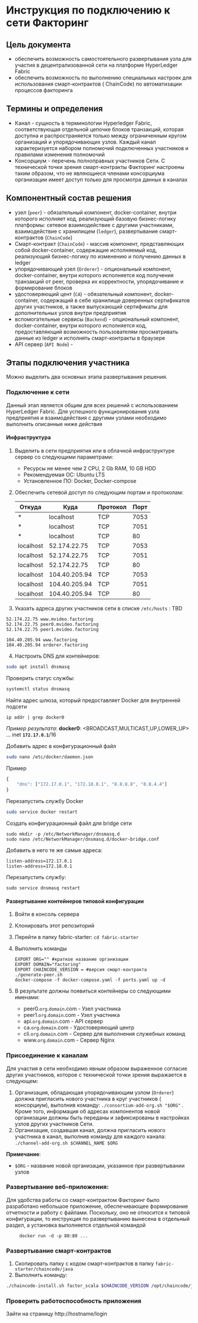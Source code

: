 # Инструкция по подключению к сети Факторинг

## Цель документа

* обеспечить возможность самостоятельного развертывания узла для участия в децентрализованной сети на платформе HyperLedger Fabric
* обеспечить возможность по выполнению специальных настроек для использования смарт-контрактов ( ChainCode) по автоматизации процессов факторинга

## Термины и определения

* Канал - сущность в терминологии Hyperledger Fabric, соответствующая отдельной цепочке блоков транзакций, которая доступна и распространяется только между ограниченным кругом организаций и упорядочивающих узлов. Каждый канал характеризуется набором полномочий подключенных участников и правилами изменения полномочий
* Консорциум - перечень полноправных участников Сети. С технической точки зрения смарт-контракты Факторинг настроены таким образом, что не являющиеся членами консорциума организации имеет доступ только для просмотра данных в каналах

## Компонентный состав решения

* узел (`peer`) - обязательный компонент, docker-container, внутри которого исполняет код, реализующий базовую бизнес-логику платформы: сетевое взаимодействие с другими участниками, взаимодействие с хранилищем (`ledger`), развертывание смарт-контрактов (`ChainCode`)
* Смарт-контракт (`ChainCode`) - массив компонент, представляющих собой docker-container, содержащие исполняемый код, реализующий бизнес-логику по изменению и получению данных в ledger
* упорядочивающий узел (`Orderer`) - опциональный компонент, docker-container, внутри которого исполняется код получения транзакций от peer, проверка их корректности, упорядочивание и формирование блоков
* удостоверяющий цент (`CA`) - обязательный компонент, docker-container, содержащий в себе хранилище доверенных сертификатов других участников, а также выпускающий сертификаты для дополнительных узлов внутри предприятия
* вспомогательные сервисы (`Backend`) - опциональный компонент, docker-container, внутри которого исполняется код, предоставляющий возможность пользователям просматривать данные из ledger и исполнять смарт-контракты в браузере
* API сервер (`API Node`) -

## Этапы подключения участника

Можно выделить два основных этапа развертывания решения.

### Подключение к сети

Данный этап является общим для всех решений с использованием HyperLedger Fabric. Для успешного функционирования узла предприятия и взаимодействия с другими узлами необходимо выполнить описанные ниже действия

#### Инфраструктура

1. Выделить в сети предприятия или в облачной инфраструктуре сервер со следующими параметрами:
    * Ресурсы не менее чем 2 CPU, 2 Gb RAM, 10 GB HDD
    * Рекомендуемая ОС: Ubuntu LTS
    * Установленное ПО: Docker, Docker-compose

2. Обеспечить сетевой доступ по следующим портам и протоколам:

    |Откуда|Куда|Протокол|Порт|
    |--|--|--|--|
    |*|localhost|TCP|7053|
    |*|localhost|TCP|7051|
    |*|localhost|TCP|80|
    |localhost|52.174.22.75|TCP|7053|
    |localhost|52.174.22.75|TCP|7051|
    |localhost|52.174.22.75|TCP|80|
    |localhost|104.40.205.94|TCP|7053|
    |localhost|104.40.205.94|TCP|7051|
    |localhost|104.40.205.94|TCP|80|


3. Указать адреса других участников сети в списке `/etc/hosts` : TBD

```
52.174.22.75 www.mvideo.factoring
52.174.22.75 peer0.mvideo.factoring
52.174.22.75 peer1.mvideo.factoring

104.40.205.94 www.factoring
104.40.205.94 orderer.factoring
```

4. Настроить DNS для контейнеров:
```bash
sudo apt install dnsmasq
```

Проверить статус службы:

```bash
systemctl status dnsmasq
```

Найти адрес шлюза, который предоставляет Docker для внутренней подсети
```
ip addr | grep docker0
```

*Пример результата*:
  **docker0**: <BROADCAST,MULTICAST,UP,LOWER_UP>
  ...
    inet **`172.17.0.1`**/16

Добавить адрес в конфигурационный файл

```bash
sudo nano /etc/docker/daemon.json
```

Пример

```javascript
{
    "dns": ["172.17.0.1", "172.18.0.1", "8.8.8.8", "8.8.4.4"]
}
```

Перезапустить службу Docker

```bash
sudo service docker restart
```

Создать конфигурационный файл для bridge сети

```
sudo mkdir -p /etc/NetworkManager/dnsmasq.d
sudo nano /etc/NetworkManager/dnsmasq.d/docker-bridge.conf
```

Добавить в него те же самые адреса:

```
listen-address=172.17.0.1
listen-address=172.18.0.1
```

Перезапустить службу:

```
sudo service dnsmasq restart
```

#### Развертывание контейнеров типовой конфигурации

1. Войти в консоль сервера
2. Клонировать этот репозиторий
3. Перейти в папку fabric-starter: `cd fabric-starter`
4. Выполнить команды

       EXPORT ORG="" #краткое название организации
       EXPORT DOMAIN="factoring"
       EXPORT CHAINCODE_VERSION = #версия смарт-контракта
       ./generate-peer.sh
       docker-compose -f docker-compose.yaml -f ports.yaml up -d
5. В результате должны появиться контейнеры со следующими именами:

    * peer0.`org`.`domain`.com - Узел участника
    * peer1.`org`.`domain`.com - Узел участника
    * api.`org`.`domain`.com - API сервер
    * ca.`org`.`domain`.com - Удостоверяющий центр
    * cli.`org`.`domain`.com - Сервер для выполнения служебных команд
    * www.`org`.`domain`.com - Сервер Nginx

### Присоединение к каналам

 Для участия в сети необходимо явным образом  выраженное согласие других участников, которое с технической точки зрения выражается в следующем:

 1. Организация, обладающая упорядочивающим узлом (`Orderer`) должна пригласить нового участника в круг участников ( консорциум), выполнив команду: `./consortium-add-org.sh "$ORG"` . Кроме того, информация об адресах компонентов новой организации должны быть переданы и зафиксированы в настройках узлов других участников Сети.
 2. Организация, создавшая канал, должна пригласить нового участника в канал, выполнив команду для каждого канала: `./channel-add-org.sh $CHANNEL_NAME $ORG`

 **Примечание**:

* `$ORG` - название новой организации, указанное при развертывании узлов

### Развертывание веб-приложения:
Для удобства работы со смарт-контрактом Факторинг было разработано небольшое приложение, обеспечивающее формирование отчетности и работу с файлами. Поскольку, оно не относится к типовой конфигурации, то инструкция по развертыванию вынесена в отдельный раздел, а установка выполняется отдельной командой

         docker run -d -p 80:80 ...
### Развертывание смарт-контрактов

1. Скопировать папку c кодом смарт-контрактов в папку `fabric-starter/chaincode/java`
2. Выполнить команду:
```bash
./chaincode-install.sh factor_scala $CHAINCODE_VERSION /opt/chaincode/java/factoring  java

```

### Проверить работоспособность приложения
Зайти на страницу http://hostname/login